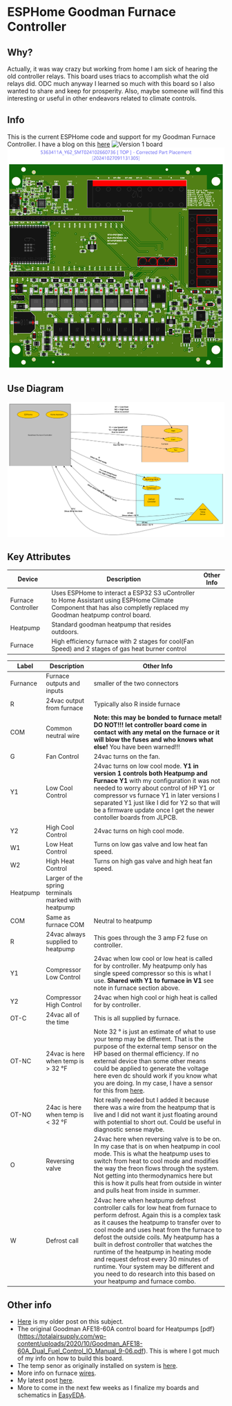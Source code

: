 # ESPHome Goodman Furnace Controller
## Why?
Actually, it was way crazy but working from home I am sick of hearing the old controller relays. This board uses triacs to accomplish what the old relays did. ODC much anyway I learned so much with this board so I also wanted to share and keep for prosperity. Also, maybe someone will find this interesting or useful in other endeavors related to climate controls.  
## Info
 This is the current ESPHome code and support for my Goodman Furnace Controller. 
 I have a blog on this [here](https://alshowto.com/esp32-s3-climatefurnace-controller/)
 ![Version 1 board](pictures/FurnaceControllerVersion1.jpg)
 ![Version 2 board layout](pictures/FurnaceControllerVersion2Layout.png)
## Use Diagram
![Goodman Controller Use Diagram](pictures/FurnaceControlVisualUseDiagram.png)
## Key Attributes
|Device|Description|Other Info
|------|-----------|--------
|Furnace Controller| Uses ESPHome to interact a ESP32 S3 uController to Home Assistant using ESPHome Climate Component that has also completly replaced my Goodman heatpump control board.
|Heatpump| Standard goodman heatpump that resides outdoors.
|Furnace| High efficiency furnace with 2 stages for cool(Fan Speed) and 2 stages of gas heat burner control


|Label|Description|Other Info
|------|---------|--------
|Furnance| Furnace outputs and inputs| smaller of the two connectors
|R|24vac output from furnace| Typically also R inside furnace
|COM|Common neutral wire| **Note: this may be bonded to furnace metal!  DO NOT!!! let controller board come in contact with any metal on the furnace or it will blow the fuses and who knows what else!** You have been warned!!!
|G| Fan Control| 24vac turns on the fan.
|Y1| Low Cool Control| 24vac turns on low cool mode. **Y1 in version 1 controls both Heatpump and Furnace Y1** with my configuration it was not needed to worry about control of HP Y1 or compressor vs furnace Y1 in later versions I separated Y1 just like I did for Y2 so that will be a firmware update once I get the newer contoller boards from JLPCB.
|Y2| High Cool Control| 24vac turns on high cool mode.
|W1| Low Heat Control| Turns on low gas valve and low heat fan speed.
|W2| High Heat Control| Turns on high gas valve and high heat fan speed.
|Heatpump|Larger of the spring terminals marked with heatpump
|COM|Same as furnace COM|Neutral to heatpump
|R|24vac always supplied to heatpump|This goes through the 3 amp F2 fuse on controller.
|Y1|Compressor Low Control| 24vac when low cool or low heat is called for by controller. My heatpump only has single speed compressor so this is what I use. **Shared with Y1 to furnace in V1** see note in furnace section above.
|Y2|Compressor High Control| 24vac when high cool or high heat is called for by controller.| Never really tested this as my heatpump only is single stage.
|OT-C|24vac all of the time| This is all supplied by furnace.
|OT-NC|24vac is here when temp is > 32 °F|Note 32 ° is just an estimate of what to use your temp may be different. That is the purpose of the external temp sensor on the HP based on thermal efficiency. If no external device than some other means could be applied to generate the voltage here even dc should work if you know what you are doing. In my case, I have a sensor for this from [here](https://iwae.com/media/manuals/goodman/ot18-60a-installation.pdf).  
|OT-NO|24ac is here when temp is < 32 °F|Not really needed but I added it because there was a wire from the heatpump that is live and I did not want it just floating around with potential to short out. Could be useful in diagnostic sense maybe.
|O|Reversing valve|24vac here when reversing valve is to be on. In my case that is on when heatpump in cool mode. This is what the heatpump uses to switch from heat to cool mode and modifies the way the freon flows through the system. Not getting into thermodynamics here but this is how it pulls heat from outside in winter and pulls heat from inside in summer.
|W|Defrost call| 24vac here when heatpump defrost controller calls for low heat from furnace to perform defrost. Again this is a complex task as it causes the heatpump to transfer over to cool mode and uses heat from the furnace to defost the outside coils. My heatpump has a built in defrost controller that watches the runtime of the heatpump in heating mode and request defrost every 30 minutes of runtime. Your system may be different and you need to do research into this based on your heatpump and furnace combo.

## Other info
- [Here](https://alshowto.com/home-assistant-and-esphome-how-to-series-1-step-4-centrally-controlled-thermostat/) is my older post on this subject.
- The original Goodman AFE18-60A control board for Heatpumps [pdf}(https://totalairsupply.com/wp-content/uploads/2020/10/Goodman_AFE18-60A_Dual_Fuel_Control_IO_Manual_9-06.pdf). This is where I got much of my info on how to build this board.
- The temp senor as originally installed on system is [here](https://iwae.com/media/manuals/goodman/ot18-60a-installation.pdf).
- More info on furnace [wires](https://cielowigle.com/blog/thermostat-wiring/).
- My latest post [here](https://alshowto.com/esp32-s3-climatefurnace-controller/).
- More to come in the next few weeks as I finalize my boards and schematics in [EasyEDA](https://easyeda.com/).

